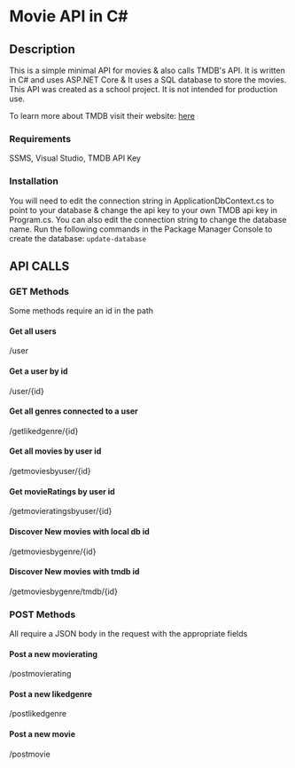 # Movie API in C#
## Description
This is a simple minimal API for movies & also calls TMDB's API. It is written in C# and uses ASP.NET Core & It uses a SQL database to store the movies. 
This API was created as a school project. It is not intended for production use.

To learn more about TMDB visit their website: <a href="https://www.themoviedb.org/">here</a>

### Requirements
SSMS, Visual Studio, TMDB API Key

### Installation
You will need to edit the connection string in ApplicationDbContext.cs to point to your database & change the api key to your own TMDB api key in Program.cs.
You can also edit the connection string to change the database name.
Run the following commands in the Package Manager Console to create the database:
``update-database``

## API CALLS
### GET Methods
Some methods require an id in the path

#### Get all users
/user
#### Get a user by id
/user/{id}
#### Get all genres connected to a user
/getlikedgenre/{id}
#### Get all movies by user id
/getmoviesbyuser/{id}
#### Get movieRatings by user id
/getmovieratingsbyuser/{id}
#### Discover New movies with local db id
/getmoviesbygenre/{id}
#### Discover New movies with tmdb id
/getmoviesbygenre/tmdb/{id}

### POST Methods
All require a JSON body in the request with the appropriate fields

#### Post a new movierating
/postmovierating
#### Post a new likedgenre
/postlikedgenre
#### Post a new movie
/postmovie